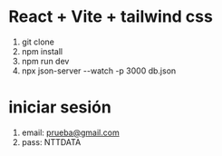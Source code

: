 # React + Vite + tailwind css

1. git clone 
2. npm install
3. npm run dev
4. npx json-server --watch -p 3000 db.json


# iniciar sesión
1. email: prueba@gmail.com
2. pass:  NTTDATA
